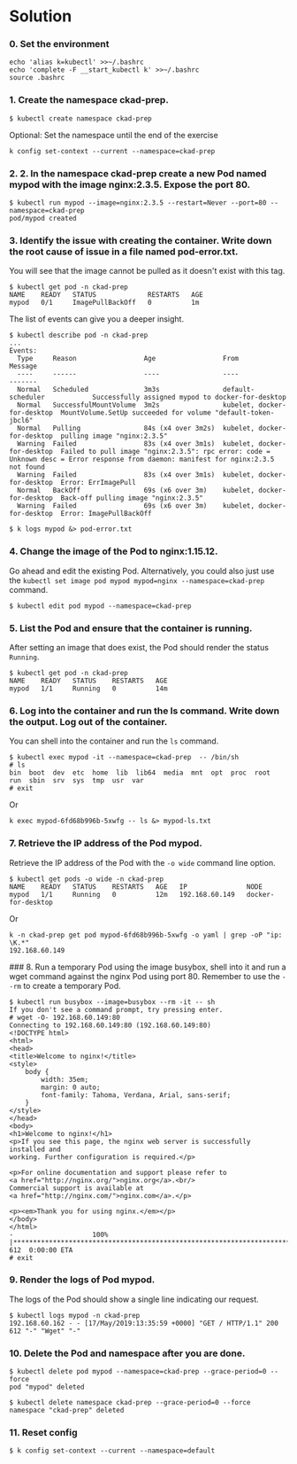 # Solution

### 0. Set the environment
```shell
echo 'alias k=kubectl' >>~/.bashrc
echo 'complete -F __start_kubectl k' >>~/.bashrc
source .bashrc
```

### 1. Create the namespace ckad-prep.
```shell
$ kubectl create namespace ckad-prep
```

Optional: Set the namespace until the end of the exercise
```shell
k config set-context --current --namespace=ckad-prep
```
### 2. 2. In the namespace ckad-prep create a new Pod named mypod with the image nginx:2.3.5. Expose the port 80.

```shell
$ kubectl run mypod --image=nginx:2.3.5 --restart=Never --port=80 --namespace=ckad-prep
pod/mypod created
```
### 3. Identify the issue with creating the container. Write down the root cause of issue in a file named pod-error.txt.
You will see that the image cannot be pulled as it doesn't exist with this tag.

```shell
$ kubectl get pod -n ckad-prep
NAME    READY   STATUS             RESTARTS   AGE
mypod   0/1     ImagePullBackOff   0          1m
```

The list of events can give you a deeper insight.
```shell
$ kubectl describe pod -n ckad-prep
...
Events:
  Type     Reason                 Age                 From                         Message
  ----     ------                 ----                ----                         -------
  Normal   Scheduled              3m3s                default-scheduler            Successfully assigned mypod to docker-for-desktop
  Normal   SuccessfulMountVolume  3m2s                kubelet, docker-for-desktop  MountVolume.SetUp succeeded for volume "default-token-jbcl6"
  Normal   Pulling                84s (x4 over 3m2s)  kubelet, docker-for-desktop  pulling image "nginx:2.3.5"
  Warning  Failed                 83s (x4 over 3m1s)  kubelet, docker-for-desktop  Failed to pull image "nginx:2.3.5": rpc error: code = Unknown desc = Error response from daemon: manifest for nginx:2.3.5 not found
  Warning  Failed                 83s (x4 over 3m1s)  kubelet, docker-for-desktop  Error: ErrImagePull
  Normal   BackOff                69s (x6 over 3m)    kubelet, docker-for-desktop  Back-off pulling image "nginx:2.3.5"
  Warning  Failed                 69s (x6 over 3m)    kubelet, docker-for-desktop  Error: ImagePullBackOff
```

```shell
$ k logs mypod &> pod-error.txt
```

### 4. Change the image of the Pod to nginx:1.15.12.
Go ahead and edit the existing Pod. Alternatively, you could also just use the `kubectl set image pod mypod mypod=nginx --namespace=ckad-prep` command.

```shell
$ kubectl edit pod mypod --namespace=ckad-prep
```

### 5. List the Pod and ensure that the container is running.
After setting an image that does exist, the Pod should render the status `Running`.

```shell
$ kubectl get pod -n ckad-prep
NAME    READY   STATUS    RESTARTS   AGE
mypod   1/1     Running   0          14m
```

### 6. Log into the container and run the ls command. Write down the output. Log out of the container.
You can shell into the container and run the `ls` command.

```shell
$ kubectl exec mypod -it --namespace=ckad-prep  -- /bin/sh
# ls
bin  boot  dev	etc  home  lib	lib64  media  mnt  opt	proc  root  run  sbin  srv  sys  tmp  usr  var
# exit
```
Or
```shell
k exec mypod-6fd68b996b-5xwfg -- ls &> mypod-ls.txt
```
### 7. Retrieve the IP address of the Pod mypod.
Retrieve the IP address of the Pod with the `-o wide` command line option.

```shell
$ kubectl get pods -o wide -n ckad-prep
NAME    READY   STATUS    RESTARTS   AGE   IP               NODE
mypod   1/1     Running   0          12m   192.168.60.149   docker-for-desktop
```
Or
```shell
k -n ckad-prep get pod mypod-6fd68b996b-5xwfg -o yaml | grep -oP "ip: \K.*"
192.168.60.149
```

### 8. Run a temporary Pod using the image busybox, shell into it and run a wget command against the nginx Pod using port 80.
Remember to use the `--rm` to create a temporary Pod.

```shell
$ kubectl run busybox --image=busybox --rm -it -- sh
If you don't see a command prompt, try pressing enter.
# wget -O- 192.168.60.149:80
Connecting to 192.168.60.149:80 (192.168.60.149:80)
<!DOCTYPE html>
<html>
<head>
<title>Welcome to nginx!</title>
<style>
    body {
        width: 35em;
        margin: 0 auto;
        font-family: Tahoma, Verdana, Arial, sans-serif;
    }
</style>
</head>
<body>
<h1>Welcome to nginx!</h1>
<p>If you see this page, the nginx web server is successfully installed and
working. Further configuration is required.</p>

<p>For online documentation and support please refer to
<a href="http://nginx.org/">nginx.org</a>.<br/>
Commercial support is available at
<a href="http://nginx.com/">nginx.com</a>.</p>

<p><em>Thank you for using nginx.</em></p>
</body>
</html>
-                    100% |**********************************************************************|   612  0:00:00 ETA
# exit
```

### 9. Render the logs of Pod mypod.
The logs of the Pod should show a single line indicating our request.

```shell
$ kubectl logs mypod -n ckad-prep
192.168.60.162 - - [17/May/2019:13:35:59 +0000] "GET / HTTP/1.1" 200 612 "-" "Wget" "-"
```

### 10. Delete the Pod and namespace after you are done.

```shell
$ kubectl delete pod mypod --namespace=ckad-prep --grace-period=0 --force
pod "mypod" deleted

$ kubectl delete namespace ckad-prep --grace-period=0 --force 
namespace "ckad-prep" deleted
```

### 11. Reset config
```shell
$ k config set-context --current --namespace=default
````


